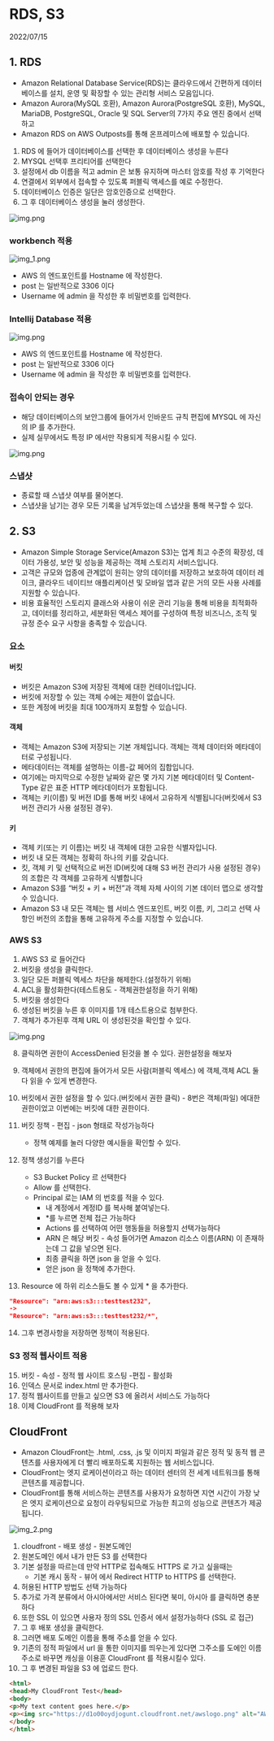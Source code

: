 # RDS, S3
2022/07/15

## 1. RDS
- Amazon Relational Database Service(RDS)는 클라우드에서 간편하게 데이터베이스를 설치, 운영 및 확장할 수 있는 관리형 서비스 모음입니다.
- Amazon Aurora(MySQL 호환), Amazon Aurora(PostgreSQL 호환), MySQL, MariaDB, PostgreSQL, Oracle 및 SQL Server의 7가지 주요 엔진 중에서 선택하고
- Amazon RDS on AWS Outposts를 통해 온프레미스에 배포할 수 있습니다.

1. RDS 에 들어가 데이터베이스를 선택한 후 데이터베이스 생성을 누른다
2. MYSQL 선택후 프리티어를 선택한다
3. 설정에서 db 이름을 적고 admin 은 보통 유지하며 마스터 암호를 작성 후 기억한다
4. 연결에서 외부에서 접속할 수 있도록 퍼블릭 액세스를 예로 수정한다.
5. 데이터베이스 인증은 일단은 암호인증으로 선택한다.
6. 그 후 데이터베이스 생성을 눌러 생성한다.

![img.png](../images/rds1.png)

### workbench 적용
![img_1.png](../images/rds2.png)

- AWS 의 엔드포인트를 Hostname 에 작성한다.
- post 는 일반적으로 3306 이다
- Username 에 admin 을 작성한 후 비밀번호를 입력한다.

### Intellij Database 적용
![img.png](../images/rds3.png)

- AWS 의 엔드포인트를 Hostname 에 작성한다.
- post 는 일반적으로 3306 이다
- Username 에 admin 을 작성한 후 비밀번호를 입력한다.

### 접속이 안되는 경우
- 해당 데이터베이스의 보안그룹에 들어가서 인바운드 규칙 편집에 MYSQL 에 자신의 IP 를 추가한다.
- 실제 실무에서도 특정 IP 에서만 작용되게 적용시킬 수 있다.

![img.png](../images/rds4.png)

### 스냅샷
- 종료할 때 스냅샷 여부를 물어본다.
- 스냅샷을 남기는 경우 모든 기록을 남겨두었는데 스냅샷을 통해 복구할 수 있다.

## 2. S3
- Amazon Simple Storage Service(Amazon S3)는 업계 최고 수준의 확장성, 데이터 가용성, 보안 및 성능을 제공하는 객체 스토리지 서비스입니다. 
- 고객은 규모와 업종에 관계없이 원히는 양의 데이터를 저장하고 보호하여 데이터 레이크, 클라우드 네이티브 애플리케이션 및 모바일 앱과 같은 거의 모든 사용 사례를 지원할 수 있습니다. 
- 비용 효율적인 스토리지 클래스와 사용이 쉬운 관리 기능을 통해 비용을 최적화하고, 데이터를 정리하고, 세분화된 액세스 제어를 구성하여 특정 비즈니스, 조직 및 규정 준수 요구 사항을 충족할 수 있습니다.

### 요소
#### 버킷
- 버킷은 Amazon S3에 저장된 객체에 대한 컨테이너입니다. 
- 버킷에 저장할 수 있는 객체 수에는 제한이 없습니다. 
- 또한 계정에 버킷을 최대 100개까지 포함할 수 있습니다. 

#### 객체
- 객체는 Amazon S3에 저장되는 기본 개체입니다. 객체는 객체 데이터와 메타데이터로 구성됩니다. 
- 메타데이터는 객체를 설명하는 이름-값 페어의 집합입니다. 
- 여기에는 마지막으로 수정한 날짜와 같은 몇 가지 기본 메타데이터 및 Content-Type 같은 표준 HTTP 메타데이터가 포함됩니다.
- 객체는 키(이름) 및 버전 ID를 통해 버킷 내에서 고유하게 식별됩니다(버킷에서 S3 버전 관리가 사용 설정된 경우).

#### 키
- 객체 키(또는 키 이름)는 버킷 내 객체에 대한 고유한 식별자입니다. 
- 버킷 내 모든 객체는 정확히 하나의 키를 갖습니다.
- 킷, 객체 키 및 선택적으로 버전 ID(버킷에 대해 S3 버전 관리가 사용 설정된 경우)의 조합은 각 객체를 고유하게 식별합니다
- Amazon S3를 “버킷 + 키 + 버전”과 객체 자체 사이의 기본 데이터 맵으로 생각할 수 있습니다.
- Amazon S3 내 모든 객체는 웹 서비스 엔드포인트, 버킷 이름, 키, 그리고 선택 사항인 버전의 조합을 통해 고유하게 주소를 지정할 수 있습니다.

### AWS S3
1. AWS S3 로 들어간다
2. 버킷을 생성을 클릭한다.
3. 일단 모든 퍼블릭 엑세스 차단을 해제한다.(설정하기 위해)
4. ACL을 활성화한다(테스트용도 - 객체권한설정을 하기 위해)
5. 버킷을 생성한다
6. 생성된 버킷을 누른 후 이미지를 1개 테스트용으로 첨부한다.
7. 객체가 추가된후 객체 URL 이 생성된것을 확인할 수 있다.

![img.png](../images/s3.png)

8. 클릭하면 권한이 AccessDenied 된것을 볼 수 있다. 권한설정을 해보자
9. 객체에서 권한의 편집에 들어가서 모든 사람(퍼블릭 엑세스) 에 객체,객체 ACL 둘다 읽을 수 있게 변경한다.

10. 버킷에서 권한 설정을 할 수 있다.(버킷에서 권한 클릭) - 8번은 객체(파일) 에대한 권한이었고 이번에는 버킷에 대한 권한이다.
11. 버킷 정책 - 편집 - json 형태로 작성가능하다
    - 정책 예제를 눌러 다양한 예시들을 확인할 수 있다.
12. 정책 생성기를 누른다
    - S3 Bucket Policy 르 선택한다
    - Allow 를 선택한다.
    - Principal 로는 IAM 의 번호를 적을 수 있다.
      - 내 계정에서 계정ID 를 복사해 붙여넣는다.
      - *를 누르면 전체 접근 가능하다
      - Actions 를 선택하여 어떤 행동들을 허용할지 선택가능하다
      - ARN 은 해당 버킷 - 속성 들어가면 Amazon 리소스 이름(ARN) 이 존재하는데 그 값을 넣으면 된다.
      - 최종 클릭을 하면 json 을 얻을 수 있다.
      - 얻은 json 을 정책에 추가한다.
13. Resource 에 하위 리소스들도 볼 수 있게 * 을 추가한다.
```json
"Resource": "arn:aws:s3:::testtest232",
->
"Resource": "arn:aws:s3:::testtest232/*",
```
14. 그후 변경사항을 저장하면 정책이 적용된다.

### S3 정적 웹사이트 적용
15. 버킷 - 속성 - 정적 웹 사이트 호스팅 -편집 - 활성화
16. 인덱스 문서로 index.html 만 추가한다.
17. 정적 웹사이트를 만들고 싶으면 S3 에 올려서 서비스도 가능하다
18. 이제 CloudFront 를 적용해 보자

## CloudFront
- Amazon CloudFront는 .html, .css, .js 및 이미지 파일과 같은 정적 및 동적 웹 콘텐츠를 사용자에게 더 빨리 배포하도록 지원하는 웹 서비스입니다. 
- CloudFront는 엣지 로케이션이라고 하는 데이터 센터의 전 세계 네트워크를 통해 콘텐츠를 제공합니다. 
- CloudFront를 통해 서비스하는 콘텐츠를 사용자가 요청하면 지연 시간이 가장 낮은 엣지 로케이션으로 요청이 라우팅되므로 가능한 최고의 성능으로 콘텐츠가 제공됩니다.

![img_2.png](../images/cloudfront.png)

1. cloudfront - 배포 생성 - 원본도메인 
2. 원본도메인 에서 내가 만든 S3 를 선택한다
3. 기본 설정을 따르는데 만약 HTTP로 접속해도 HTTPS 로 가고 싶을때는
   - 기본 캐시 동작 - 뷰어 에서 Redirect HTTP to HTTPS 를 선택한다.
4. 허용된 HTTP 방법도 선택 가능하다
5. 추가로 가격 분류에서 아시아에서만 서비스 된다면 북미, 아시아 를 클릭하면 충분하다
6. 또한 SSL 이 있으면 사용자 정의 SSL 인증서 에서 설정가능하다 (SSL 로 접근)
7. 그 후 배포 생성을 클릭한다.
8. 그러면 배포 도메인 이름을 통해 주소를 얻을 수 있다.
9. 기존의 정적 파일에서 url 을 통한 이미지를 띄우는게 있다면 그주소를 도에인 이름 주소로 바꾸면 캐싱을 이용훈 CloudFront 를 적용시킬수 있다.
10. 그 후 변경된 파일을 S3 에 업로드 한다.
```html
<html>
<head>My CloudFront Test</head>
<body>
<p>My text content goes here.</p>
<p><img src="https://d1o00oydjogunt.cloudfront.net/awslogo.png" alt="AWS LOGO"/>
</body>
</html>
```

